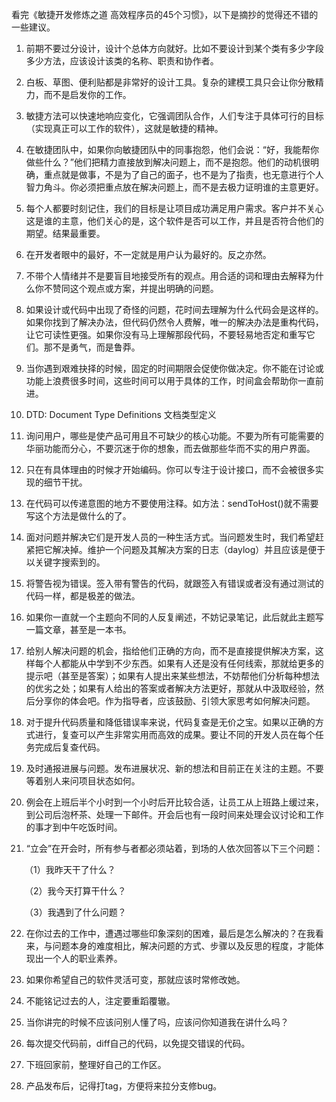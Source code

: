 看完《敏捷开发修炼之道 高效程序员的45个习惯》，以下是摘抄的觉得还不错的一些建议。

1. 前期不要过分设计，设计个总体方向就好。比如不要设计到某个类有多少字段多少方法，应该设计该类的名称、职责和协作者。

2. 白板、草图、便利贴都是非常好的设计工具。复杂的建模工具只会让你分散精力，而不是启发你的工作。

3. 敏捷方法可以快速地响应变化，它强调团队合作，人们专注于具体可行的目标（实现真正可以工作的软件），这就是敏捷的精神。

4. 在敏捷团队中，如果你向敏捷团队中的同事抱怨，他们会说：“好，我能帮你做些什么？”他们把精力直接放到解决问题上，而不是抱怨。他们的动机很明确，重点就是做事，不是为了自己的面子，也不是为了指责，也无意进行个人智力角斗。你必须把重点放在解决问题上，而不是去极力证明谁的主意更好。

5. 每个人都要时刻记住，我们的目标是让项目成功满足用户需求。客户并不关心这是谁的主意，他们关心的是，这个软件是否可以工作，并且是否符合他们的期望。结果最重要。

6. 在开发者眼中的最好，不一定就是用户认为最好的。反之亦然。

7. 不带个人情绪并不是要盲目地接受所有的观点。用合适的词和理由去解释为什么你不赞同这个观点或方案，并提出明确的问题。

8. 如果设计或代码中出现了奇怪的问题，花时间去理解为什么代码会是这样的。如果你找到了解决办法，但代码仍然令人费解，唯一的解决办法是重构代码，让它可读性更强。如果你没有马上理解那段代码，不要轻易地否定和重写它们。那不是勇气，而是鲁莽。

9. 当你遇到艰难抉择的时候，固定的时间期限会促使你做决定。你不能在讨论或功能上浪费很多时间，这些时间可以用于具体的工作，时间盒会帮助你一直前进。

10. DTD: Document Type Definitions 文档类型定义

11. 询问用户，哪些是使产品可用且不可缺少的核心功能。不要为所有可能需要的华丽功能而分心，不要沉迷于你的想象，而去做那些华而不实的用户界面。

12. 只在有具体理由的时候才开始编码。你可以专注于设计接口，而不会被很多实现的细节干扰。

13. 在代码可以传递意图的地方不要使用注释。如方法：sendToHost()就不需要写这个方法是做什么的了。

14. 面对问题并解决它们是开发人员的一种生活方式。当问题发生时，我们希望赶紧把它解决掉。维护一个问题及其解决方案的日志（daylog）并且应该是便于以关键字搜索到的。

15. 将警告视为错误。签入带有警告的代码，就跟签入有错误或者没有通过测试的代码一样，都是极差的做法。

16. 如果你一直就一个主题向不同的人反复阐述，不妨记录笔记，此后就此主题写一篇文章，甚至是一本书。

17. 给别人解决问题的机会，指给他们正确的方向，而不是直接提供解决方案，这样每个人都能从中学到不少东西。如果有人还是没有任何线索，那就给更多的提示吧（甚至是答案）；如果有人提出来某些想法，不妨帮他们分析每种想法的优劣之处；如果有人给出的答案或者解决方法更好，那就从中汲取经验，然后分享你的体会吧。作为指导者，应该鼓励、引领大家思考如何解决问题。

18. 对于提升代码质量和降低错误率来说，代码复查是无价之宝。如果以正确的方式进行，复查可以产生非常实用而高效的成果。要让不同的开发人员在每个任务完成后复查代码。

19. 及时通报进展与问题。发布进展状况、新的想法和目前正在关注的主题。不要等着别人来问项目状态如何。

20. 例会在上班后半个小时到一个小时后开比较合适，让员工从上班路上缓过来，到公司后泡杯茶、处理一下邮件。开会后也有一段时间来处理会议讨论和工作的事才到中午吃饭时间。

21. “立会”在开会时，所有参与者都必须站着，到场的人依次回答以下三个问题：

　　（1）我昨天干了什么？

　　（2）我今天打算干什么？

　　（3）我遇到了什么问题？

22. 在你过去的工作中，遭遇过哪些印象深刻的困难，最后是怎么解决的？在我看来，与问题本身的难度相比，解决问题的方式、步骤以及反思的程度，才能体现出一个人的职业素养。

23. 如果你希望自己的软件灵活可变，那就应该时常修改她。

24. 不能铭记过去的人，注定要重蹈覆辙。

25. 当你讲完的时候不应该问别人懂了吗，应该问你知道我在讲什么吗？

26. 每次提交代码前，diff自己的代码，以免提交错误的代码。

27. 下班回家前，整理好自己的工作区。

28. 产品发布后，记得打tag，方便将来拉分支修bug。